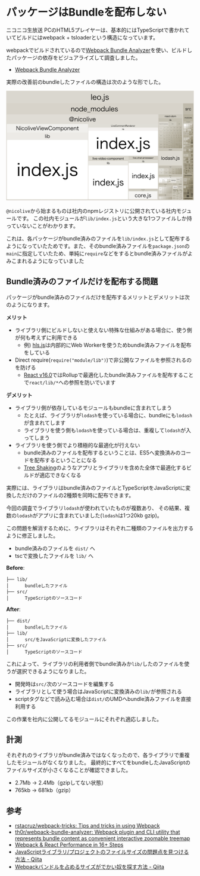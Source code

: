 # パッケージはBundleを配布しない

ニコニコ生放送 PCのHTML5プレイヤーは、基本的にはTypeScriptで書かれていてビルドにはwebpack + tsloaderという構造になっています。

webpackでビルドされているので[Webpack Bundle Analyzer](https://github.com/webpack-contrib/webpack-bundle-analyzer "Webpack Bundle Analyzer")を使い、ビルドしたパッケージの依存をビジュアライズして調査しました。

- [Webpack Bundle Analyzer](https://github.com/webpack-contrib/webpack-bundle-analyzer "Webpack Bundle Analyzer")

実際の改善前のbundleしたファイルの構造は次のような形でした。

![before-bundle.png](./img/before-bundle.png)

`@nicolive`から始まるものは社内のnpmレジストリに公開されている社内モジュールです。
この社内モジュールが`lib/index.js`という大きな1つファイルしか持っていないことがわかります。

これは、各パッケージがbundle済みのファイルを`lib/index.js`として配布するようになっていたためです。また、そのbundle済みファイルを`package.json`の`main`に指定していたため、単純に`require`などをするとbundle済みファイルがよみこまれるようになっていました

## Bundle済みのファイルだけを配布する問題

パッケージがbundle済みのファイルだけを配布するメリットとデメリットは次のようになります。

**メリット**

- ライブラリ側にビルドしないと使えない特殊な仕組みがある場合に、使う側が何も考えずに利用できる
    - 例) [hls.js](https://github.com/video-dev/hls.js)は内部的にWeb Workerを使うためbundle済みファイルを配布をしている
- Direct require(`require("module/lib")`)で非公開なファイルを参照されるのを防げる
    - [React v16.0](https://reactjs.org/blog/2017/09/26/react-v16.0.html)ではRollupで最適化したbundle済みファイルを配布することで`react/lib/*`への参照を防いでいます
    
**デメリット**

- ライブラリ側が依存しているモジュールもbundleに含まれてしまう
    - たとえば、ライブラリが`lodash`を使っている場合に、bundleにも`lodash`が含まれてします
    - ライブラリを使う側も`lodash`を使っている場合は、重複して`lodash`が入ってしまう
- ライブラリを使う側でより積極的な最適化が行えない
    - bundle済みのファイルを配布するということは、ES5へ変換済みのコードを配布するということになる
    - [Tree Shaking](https://webpack.js.org/guides/tree-shaking/)のようなアプリとライブラリを含めた全体で最適化するビルドが適応できなくなる

実際には、ライブラリはbundle済みのファイルとTypeScriptをJavaScriptに変換しただけのファイルの2種類を同時に配布できます。

今回の調査でライブラリ`lodash`が使われていたものが複数あり、
その結果、複数の`lodash`がアプリに含まれていました(`lodash`は1つ20kb gzip)。

この問題を解消するために、ライブラリはそれぞれ二種類のファイルを出力するように修正しました。

- bundle済みのファイルを `dist/` へ
- tscで変換したファイルを `lib/` へ


**Before**:

```
├── lib/
│      bundleしたファイル
├── src/
│      TypeScriptのソースコード
```

**After**:

```
├── dist/
│      bundleしたファイル
├── lib/
│      src/をJavaScriptに変換したファイル
├── src/
│      TypeScriptのソースコード
```

これによって、ライブラリの利用者側でbundle済みか`lib/`したのファイルを使うが選択できるようになりました。

- 開発時は`src/`次のソースコードを編集する
- ライブラリとして使う場合はJavaScriptに変換済みの`lib/`が参照される
- scriptタグなどで読み込む場合は`dist/`のUMDへbundle済みファイルを直接利用する

この作業を社内に公開してるモジュールにそれぞれ適応しました。

## 計測

それぞれのライブラリがbundle済みではなくなったので、各ライブラリで重複したモジュールがなくなりました。
最終的にすべてをbundleしたJavaScriptのファイルサイズが小さくなることが確認できました。

- 2.7Mb -> 2.4Mb（gzipしてない状態）
- 765kb -> 681kb（gzip）

## 参考

- [rstacruz/webpack-tricks: Tips and tricks in using Webpack](https://github.com/rstacruz/webpack-tricks "rstacruz/webpack-tricks: Tips and tricks in using Webpack")
- [th0r/webpack-bundle-analyzer: Webpack plugin and CLI utility that represents bundle content as convenient interactive zoomable treemap](https://github.com/webpack-contrib/webpack-bundle-analyzer)
- [Webpack & React Performance in 16+ Steps](https://www.slideshare.net/grgur/webpack-react-performance-in-16-steps)
- [JavaScriptライブラリ/プロジェクトのファイルサイズの問題点を見つける方法 - Qiita](https://qiita.com/azu/items/7b54d614dc816780034a)
- [Webpackバンドルを占めるサイズがでかい奴を探す方法 - Qiita](https://qiita.com/wadahiro/items/c633e4c7c44154238397)
